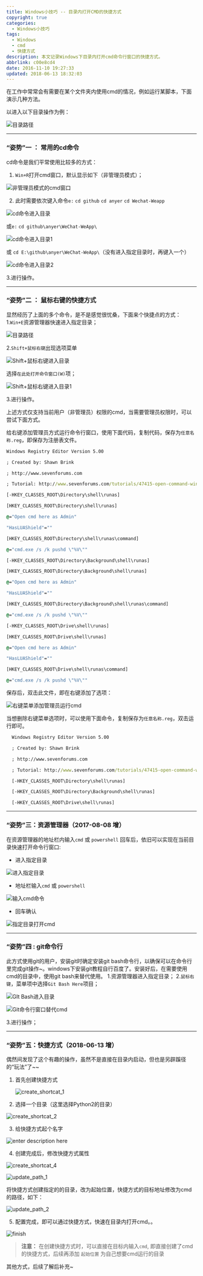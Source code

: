 ```yaml
---
title: Windows小技巧 -- 目录内打开CMD的快捷方式
copyright: true
categories:
  - Windows小技巧
tags:
  - Windows
  - cmd
  - 快捷方式
description: 本文记录Windows下目录内打开cmd命令行窗口的快捷方式。
abbrlink: c00e8cd4
date: 2016-11-10 19:27:33
updated: 2018-06-13 18:32:03
---
```


在工作中常常会有需要在某个文件夹内使用cmd的情况，例如运行某脚本，下面演示几种方法。

以进入以下目录操作为例：

![目录路径](http://img.blog.csdn.net/20161110191026849)


----------


### **“姿势”一 ： 常用的cd命令**
cd命令是我们平常使用比较多的方式：
 1. `Win+R`打开cmd窗口，默认显示如下（非管理员模式）；
 
 ![非管理员模式的cmd窗口](http://img.blog.csdn.net/20161110191111156)

 2. 此时需要依次键入命令`e:` `cd github` `cd anyer` `cd Wechat-Weapp`

![cd命令进入目录](http://img.blog.csdn.net/20161110191224922)

 或`e:` `cd github\anyer\WeChat-WeApp\` 

![cd命令进入目录1](http://img.blog.csdn.net/20161110191728593)
	
 或 `cd E:\github\anyer\WeChat-WeApp\`（没有进入指定目录时，再键入一个）

![cd命令进入目录2](http://img.blog.csdn.net/20161110191831221)

 3.进行操作。


----------


### **“姿势”二 ： 鼠标右键的快捷方式**
显然经历了上面的多个命令，是不是感觉很忧桑，下面来个快捷点的方式：
 1.`Win+E`资源管理器快速进入指定目录；
 
 ![目录路径](http://img.blog.csdn.net/20161110191026849)
 
 2.`Shift+鼠标右键`出现选项菜单
 
 ![Shift+鼠标右键进入目录](http://img.blog.csdn.net/20161110192226568)
 
 选择`在此处打开命令窗口(W)`项；
 
 ![Shift+鼠标右键进入目录1](http://img.blog.csdn.net/20161110192355288)
 
 3.进行操作。

上述方式仅支持当前用户（非管理员）权限的cmd，当需要管理员权限时，可以尝试下面方式。

给右键添加管理员方式运行命令行窗口，使用下面代码，复制代码，保存为`任意名称.reg`，即保存为注册表文件。

``` cmd
Windows Registry Editor Version 5.00

; Created by: Shawn Brink

; http://www.sevenforums.com

; Tutorial: http://www.sevenforums.com/tutorials/47415-open-command-window-here-administrator.html

[-HKEY_CLASSES_ROOT\Directory\shell\runas]

[HKEY_CLASSES_ROOT\Directory\shell\runas]

@="Open cmd here as Admin"

"HasLUAShield"=""

[HKEY_CLASSES_ROOT\Directory\shell\runas\command]

@="cmd.exe /s /k pushd \"%V\""

[-HKEY_CLASSES_ROOT\Directory\Background\shell\runas]

[HKEY_CLASSES_ROOT\Directory\Background\shell\runas]

@="Open cmd here as Admin"

"HasLUAShield"=""

[HKEY_CLASSES_ROOT\Directory\Background\shell\runas\command]

@="cmd.exe /s /k pushd \"%V\""

[-HKEY_CLASSES_ROOT\Drive\shell\runas]

[HKEY_CLASSES_ROOT\Drive\shell\runas]

@="Open cmd here as Admin"

"HasLUAShield"=""

[HKEY_CLASSES_ROOT\Drive\shell\runas\command]

@="cmd.exe /s /k pushd \"%V\""

```

保存后，双击此文件，即在右键添加了选项：

![右键菜单添加管理员运行cmd](http://img.blog.csdn.net/20161110192440320)


当想删除右键菜单选项时，可以使用下面命令，复制保存为`任意名称.reg`，双击运行即可。
``` cmd
  Windows Registry Editor Version 5.00

  ; Created by: Shawn Brink

  ; http://www.sevenforums.com

  ; Tutorial: http://www.sevenforums.com/tutorials/47415-open-command-window-here-administrator.html

  [-HKEY_CLASSES_ROOT\Directory\shell\runas]

  [-HKEY_CLASSES_ROOT\Directory\Background\shell\runas]

  [-HKEY_CLASSES_ROOT\Drive\shell\runas]

```



----------

### **“姿势”三：资源管理器（2017-08-08 增）**
在资源管理器的地址栏内输入`cmd` 或 `powershell` 回车后，依旧可以实现在当前目录快速打开命令行窗口:
 - 进入指定目录
 
 ![进入指定目录](http://img.blog.csdn.net/20170808123218214?watermark/2/text/aHR0cDovL2Jsb2cuY3Nkbi5uZXQvdTAxMjk5NTk2NA==/font/5a6L5L2T/fontsize/400/fill/I0JBQkFCMA==/dissolve/70/gravity/SouthEast)
 
 - 地址栏输入`cmd` 或 `powershell`

![输入cmd命令](http://img.blog.csdn.net/20170808123327984?watermark/2/text/aHR0cDovL2Jsb2cuY3Nkbi5uZXQvdTAxMjk5NTk2NA==/font/5a6L5L2T/fontsize/400/fill/I0JBQkFCMA==/dissolve/70/gravity/SouthEast)

 - 回车确认
 
 ![指定目录打开cmd](http://img.blog.csdn.net/20170808123342342?watermark/2/text/aHR0cDovL2Jsb2cuY3Nkbi5uZXQvdTAxMjk5NTk2NA==/font/5a6L5L2T/fontsize/400/fill/I0JBQkFCMA==/dissolve/70/gravity/SouthEast)


----------

### **“姿势”四 : git命令行**
此方式使用git的用户，安装git时确定安装git bash命令行，以确保可以在命令行里完成git操作~。windows下安装git教程自行百度了。安装好后，在需要使用cmd的目录中，使用git bash来替代使用。
1.资源管理器进入指定目录；
2.`鼠标右键`，菜单项中选择`Git Bash Here`项目；

![GIt Bash进入目录](http://img.blog.csdn.net/20161110192522196)

![Git命令行窗口替代cmd](http://img.blog.csdn.net/20161110192546400)

3.进行操作；

---

### **“姿势”五：快捷方式（2018-06-13 增）**
偶然间发现了这个有趣的操作，虽然不是直接在目录内启动，但也是另辟蹊径的“玩法”了~~

1. 首先创建快捷方式
	
	![create_shortcat_1][1]
	
2. 选择一个目录（这里选择Python2的目录）

![create_shortcat_2][2]

3. 给快捷方式起个名字

![enter description here][3]

4. 创建完成后，修改快捷方式属性

![create_shortcat_4][4]

![update_path_1][5]

将快捷方式创建指定的的目录，改为起始位置，快捷方式的目标地址修改为cmd的路径，如下：

![update_path_2][6]

5. 配置完成，即可以通过快捷方式，快速在目录内打开cmd。。

![finish][7]

> **注意：** 在创建快捷方式时，可以直接在目标内输入`cmd`, 即直接创建了cmd的快捷方式，后续再添加 `起始位置` 为自己想要cmd运行的目录


其他方式，后续了解后补充~


  [1]: http://p9uy5dyvc.bkt.clouddn.com/create_shortcat_1.png "create_shortcat_1.png"
  [2]: http://p9uy5dyvc.bkt.clouddn.com/create_shortcat_2.png "create_shortcat_2.png"
  [3]: http://p9uy5dyvc.bkt.clouddn.com/create_shortcat_3.png "create_shortcat_3.png"
  [4]: http://p9uy5dyvc.bkt.clouddn.com/create_shortcat_4.png "create_shortcat_4.png"
  [5]: http://p9uy5dyvc.bkt.clouddn.com/update_path_1.png "update_path_1.png"
  [6]: http://p9uy5dyvc.bkt.clouddn.com/update_path_2.png "update_path_2.png"
  [7]: http://p9uy5dyvc.bkt.clouddn.com/finish.png "finish.png"